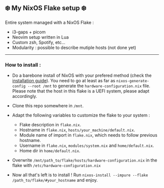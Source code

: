 ## ❄️ My NixOS Flake setup ❄️

Entire system managed with a NixOS Flake :
- i3-gaps + picom
- Neovim setup written in Lua
- Custom zsh, Spotify, etc...
- Modularity : possible to describe mutiple hosts (not done yet)

---

### How to install :

- Do a barebone install of NixOS with your prefered method (check the [installation guide](https://nixos.wiki/wiki/NixOS_Installation_Guide)). You need to go at least as far as `nixos-generate-config --root /mnt` to generate the `hardware-configuration.nix` file. Please note that the host in this flake is a UEFI system, please adapt accordingly.

- Clone this repo somewhere in `/mnt`.
- Adapt the following variables to customize the flake to your system :
    - Flake description in `flake.nix`.
    - Hostname in `flake.nix`, `hosts/your_machine/default.nix`.
    - Module name of import in `flake.nix`, which needs to follow previous hostname.
    - Username in `flake.nix`, `modules/system.nix` and `home/default.nix`.
    - Home dir in `home/default.nix`.
- Overwrite `/mnt/path_to/flake/hosts/hardware-configuration.nix` in the flake with `/etc/hardware-configuration.nix`
- Now all that's left is to install ! Run `nixos-install --impure --flake /path_to/flake/#your_hostname` and enjoy.

